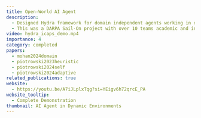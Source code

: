 ```yaml
---
title: Open-World AI Agent
description:
  - Designed Hydra framework for domain independent agents working in dynamic environments. Dynamic environment is the one where the assumptions made by the agent during training phase change during the test phase. The agent needs to (1) understand the assumptions, and  (2) accomodate them in its own model. We used the PDDL+ to model these environments and incorporate the changes.
  - This was a DARPA Sail-On project with over 10 teams academic and industry partners, undertaken by PARC, where we were the top performing team. The evaluation was performed by third-party on Angry Birds game, Minecraft based grid environments, and Cartpole 3D versions. We also presented a real-world demonstration where fighter jet trajectories were updated due to changes in the environment.
video: hydra_icaps_demo.mp4
importance: 4
category: completed
papers: 
  - mohan2024domain
  - piotrowski2023heuristic
  - piotrowski2024self
  - piotrowski2024adaptive
related_publications: true
website:
  - https://youtu.be/A7iJLplxTqg?si=YEigv6h72qrcE_PA
website_tooltip:
  - Complete Demonstration
thumbnail: AI Agent in Dynamic Environments
---
```

